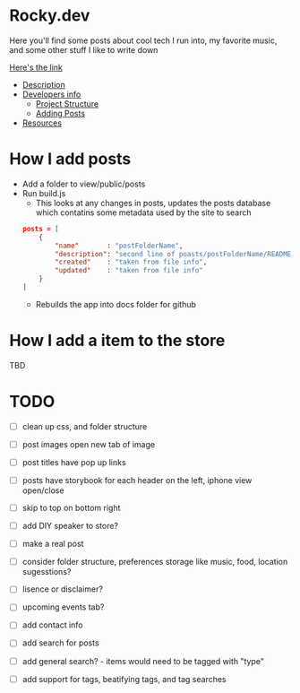 # Rocky.dev
Here you'll find some posts about cool tech I run into, my favorite music, and some other stuff I like to write down

[Here's the link](https://BarakBinyamin.github.io/)


- [Description]()  
- [Developers info]()  
    - [Project Structure]()
    - [Adding Posts]()
- [Resources]()

# How I add posts
- Add a folder to view/public/posts
- Run build.js
    - This looks at any changes in posts, updates the posts database which contatins some metadata used by the site to search
    ```json
    posts = [
        {
            "name"       : "postFolderName",
            "description": "second line of poasts/postFolderName/README.md",
            "created"    : "taken from file info",
            "updated"    : "taken from file info"
        }
    ]
    ```
    - Rebuilds the app into docs folder for github

# How I add a item to the store
TBD

# TODO
- [ ] clean up css, and folder structure 
- [ ] post images open new tab of image
- [ ] post titles have pop up links
- [ ] posts have storybook for each header on the left, iphone view open/close
- [ ] skip to top on bottom right
- [ ] add DIY speaker to store?
- [ ] make a real post
- [ ] consider folder structure, preferences storage like music, food, location sugesstions?
- [ ] lisence or disclaimer?
- [ ] upcoming events tab?
- [ ] add contact info
- [ ] add search for posts
- [ ] add general search? - items would need to be tagged with "type"
- [ ] add support for tags, beatifying tags, and tag searches

